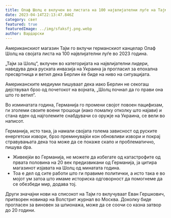 ```yaml
---
title: Олаф Шолц е вклучен во листата на 100 највлијателни луѓе на Тајм
date: 2023-04-14T22:13:47.846Z
category: свет
featured: true
featuredImage: ../img/sfaksfj.png.webp
author: Вардарски
---
```


Американскиот магазин Тајм го вклучи германскиот канцелар Олаф Шолц на својата листа на 100 највлијателни луѓе во 2023 година.

„Тајм за Шолц“, вклучен во категоријата на највлијателни лидери, наведува дека руската инвазија на Украина ја прогласил за епохална пресвртница и ветил дека Берлин ќе биде на ниво на ситуацијата.

Американските медиуми пишуваат дека иако Берлин не секогаш дејствувал брзо од почетокот на војната, „Шолц почнал да го прави она што го ветил“.

Во изминатата година, Германија го промени својот повоен пацифизам, ги зголеми своите воени трошоци (иако помалку отколку што најави) и стана еден од најголемите снабдувачи со оружје на Украина, се вели во написот.

Германија, исто така, ја намали својата голема зависност од руските енергетски извори, брзо преминувајќи кон обновливи извори и покрај стравувањата дека тоа може да се покаже скапо и проблематично, пишува dpa.

- Живеејќи во Германија, не можете да избегате од катастрофите од првата половина на 20 век предизвикани од Германија, ја цитира магазинот изјавата на Шолц од минатата година.
- Тоа е дел од сите работи што ги правиме политички, а исто така е во мојот ум затоа што имаме историска одговорност да помогнеме да се обезбеди мир, додава тој.

Други значајни нови на списокот на Тајм го вклучуваат Еван Гершкович, притворен новинар на Волстрит журнал во Москва. Доколку биде прогласен за виновен за шпионажа, може да се соочи со казна затвор до 20 години.
